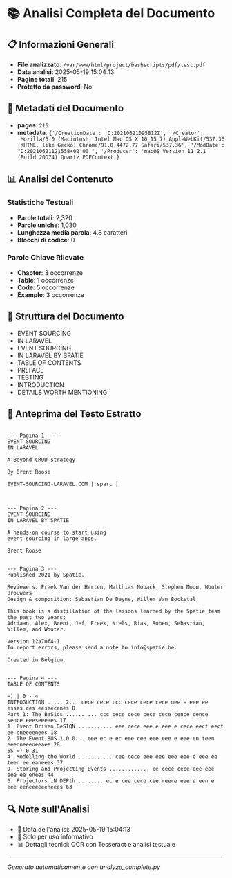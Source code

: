 # 📚 Analisi Completa del Documento

## 📋 Informazioni Generali
- **File analizzato**: `/var/www/html/project/bashscripts/pdf/test.pdf`
- **Data analisi**: 2025-05-19 15:04:13
- **Pagine totali**: 215
- **Protetto da password**: No

## 📄 Metadati del Documento
- **pages**: `215`
- **metadata**: `{'/CreationDate': 'D:20210621095812Z', '/Creator': 'Mozilla/5.0 (Macintosh; Intel Mac OS X 10_15_7) AppleWebKit/537.36 (KHTML, like Gecko) Chrome/91.0.4472.77 Safari/537.36', '/ModDate': "D:20210621121558+02'00'", '/Producer': 'macOS Version 11.2.1 (Build 20D74) Quartz PDFContext'}`

## 📊 Analisi del Contenuto

### Statistiche Testuali

- **Parole totali**: 2,320
- **Parole uniche**: 1,030
- **Lunghezza media parola**: 4.8 caratteri
- **Blocchi di codice**: 0


### Parole Chiave Rilevate
- **Chapter**: 3 occorrenze
- **Table**: 1 occorrenze
- **Code**: 5 occorrenze
- **Example**: 3 occorrenze

## 📑 Struttura del Documento
- EVENT SOURCING
- IN LARAVEL
- EVENT SOURCING
- IN LARAVEL BY SPATIE
- TABLE OF CONTENTS
- PREFACE
- TESTING
- INTRODUCTION
- DETAILS WORTH MENTIONING

## 📝 Anteprima del Testo Estratto
```

--- Pagina 1 ---
EVENT SOURCING
IN LARAVEL

A Beyond CRUD strategy

By Brent Roose

EVENT-SOURCING-LARAVEL.COM | sparc |



--- Pagina 2 ---
EVENT SOURCING
IN LARAVEL BY SPATIE

A hands-on course to start using
event sourcing in large apps.

Brent Roose


--- Pagina 3 ---
Published 2021 by Spatie.

Reviewers: Freek Van der Herten, Matthias Noback, Stephen Moon, Wouter Brouwers
Design & composition: Sebastian De Deyne, Willem Van Bockstal

This book is a distillation of the lessons learned by the Spatie team the past two years:
Adriaan, Alex, Brent, Jef, Freek, Niels, Rias, Ruben, Sebastian, Willem, and Wouter.

Version 12a70f4-1
To report errors, please send a note to info@spatie.be.

Created in Belgium.


--- Pagina 4 ---
TABLE OF CONTENTS

=) | 0 - 4
INTFOGUCTION ..... 2... cece cece ccc cece cece cece nee e eee ee esses ces eeseecenes 8
Part 1: The BaSics .......... ccc cece cece cece cece cence cence sence eeeseeeees 17
1. Event Driven DeSIQN ........... eee cece eee e eee e cece eect eect ee eneeeenees 18
2. The Event BUS 1.0.0... eee ec e ec eee cee eee eee e eee en teen eeenneeeneeaee 28.
5S =) 0 31
4. Modelling the World ........... cee cece eee eee eee eee e eee ee teen ee eaneees 37
9. Storing and Projecting Events ............. ce cece cece eee eee eee ee enees 44
6. Projectors iN DEPth ........ ec e cee cece cee reece eee e een e eee eeneeeeeeneees 63
```

## 🔍 Note sull'Analisi
- 📅 Data dell'analisi: 2025-05-19 15:04:13
- 🔄 Solo per uso informativo
- 📊 Dettagli tecnici: OCR con Tesseract e analisi testuale

---
*Generato automaticamente con analyze_complete.py*
